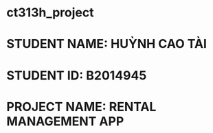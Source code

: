 # ct313h_project
# STUDENT NAME: HUỲNH CAO TÀI
# STUDENT ID: B2014945
# PROJECT NAME: RENTAL MANAGEMENT APP
